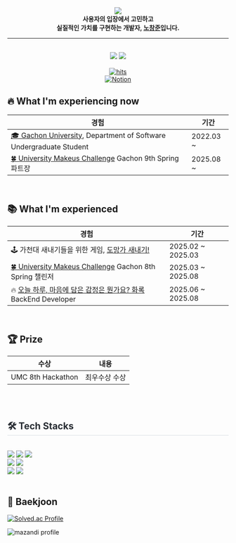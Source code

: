 <div align="center">
  <img src="https://capsule-render.vercel.app/api?type=waving&color=3d9de6&height=180&text=Noeul's%20GitHub&animation=fadeIn&fontColor=ffffff&fontSize=60" />
</div>

<div align="center">
  <b>사용자의 입장에서 고민하고<br>실질적인 가치를 구현하는 개발자, <u>노창준</u>입니다.</b>
</div>

<hr/>

<br/>

<div align="center">
  <!-- 📊 GitHub Stats -->
  <img src="https://github-readme-stats.vercel.app/api?username=geniusjun&bg_color=180,ffffff,00000000&title_color=000000&text_color=000000" />
  <img src="https://github-readme-stats.vercel.app/api/top-langs/?username=geniusjun&layout=compact&bg_color=180,ffffff,00000000&title_color=000000&text_color=000000" />
</div>

<br/>

<div align="center">
  <a href="https://myhits.vercel.app" target="_blank">
    <img src="https://myhits.vercel.app/api/hit/https%3A%2F%2Fgithub.com%2Fgeniusjun?color=blue&label=hits&size=small" alt="hits" />
  </a>
  <br>
  <a href="https://www.notion.so/196f3b5f600880bb8715f312a0b28261" target="_blank">
    <img src="https://img.shields.io/badge/Notion-000000?style=flat-square&logo=Notion&logoColor=white" alt="Notion"/>
  </a>
</div>


## 🔥 What I'm experiencing now 

<table>
  <thead>
    <tr>
      <th>경험</th>
      <th>기간</th>
    </tr>
  </thead>
  <tbody>
    <tr>
      <td>
        <a href="https://www.gachon.ac.kr/" target="_blank">🎓 Gachon University</a>, Department of Software Undergraduate Student
      </td>
      <td>2022.03 ~</td>
    </tr>
    <tr>
      <td>
        <a href="https://umc.makeus.in/" target="_blank">🍀 University Makeus Challenge</a> Gachon 9th Spring 파트장
      </td>
      <td>2025.08 ~</td>
    </tr>
  </tbody>
</table>

<br/>


## 📚 What I'm experienced

<table>
  <thead>
    <tr>
      <th>경험</th>
      <th>기간</th>
    </tr>
  </thead>
  <tbody>
    <tr>
      <td>
        🕹️ 가천대 새내기들을 위한 게임, <a href="https://play.google.com/store/apps/details?id=com.NouelStudio.RunFreshman&hl=ko" target="_blank">도망가 새내기!</a>
      </td>
      <td>2025.02 ~ 2025.03</td>
    </tr>
    <tr>
      <td>
        <a href="https://umc.makeus.in/" target="_blank">🍀 University Makeus Challenge</a> Gachon 8th Spring 챌린저
      </td>
      <td>2025.03 ~ 2025.08</td>
    </tr>
    <tr>
      <td>
        🔥 <a href="https://github.com/HwaRoak/HwaRoak_BE" target="_blank">오늘 하루, 마음에 담은 감정은 뭔가요? 화록</a> BackEnd Developer
      </td>
      <td>2025.06 ~ 2025.08</td>
    </tr>
  </tbody>
</table>


<br/>

## 🏆 Prize

<table>
  <thead>
    <tr>
      <th>수상</th>
      <th>내용</th>
    </tr>
  </thead>
  <tbody>
    <tr>
      <td>UMC 8th Hackathon</td>
      <td>최우수상 수상</td>
    </tr>
  </tbody>
</table>

<br/>


 
<br/>

</div>
<!-- 🛠️ Tech Stacks Section -->
<div style="text-align: left;">
    <h2 style="border-bottom: 1px solid #d8dee4; color: #282d33;"> 🛠️ Tech Stacks </h2> <br> 
    <div style="text-align: left;">
        <img src="https://img.shields.io/badge/Spring%20Boot-6DB33F?style=for-the-badge&logo=Spring%20Boot&logoColor=white">
        <img src="https://img.shields.io/badge/Spring-6DB33F?style=for-the-badge&logo=Spring&logoColor=white">
        <img src="https://img.shields.io/badge/MySQL-4479A1?style=for-the-badge&logo=MySQL&logoColor=white">
        <br/>
        <img src="https://img.shields.io/badge/Amazon%20AWS-232F3E?style=for-the-badge&logo=Amazon%20AWS&logoColor=white">
        <img src="https://img.shields.io/badge/Docker-2496ED?style=for-the-badge&logo=Docker&logoColor=white">
        <br/>
        <img src="https://img.shields.io/badge/Github-181717?style=for-the-badge&logo=Github&logoColor=white">
        <img src="https://img.shields.io/badge/Notion-000000?style=for-the-badge&logo=Notion&logoColor=white">
    </div>
</div>

<br/>

## 🏅 Baekjoon
<div align="left">
  
  [![Solved.ac Profile](https://mazassumnida.wtf/api/v2/generate_badge?boj=geniusjun4663)](https://solved.ac/profile/geniusjun4663)

  ![mazandi profile](https://mazandi.herokuapp.com/api?handle=geniusjun4663&theme=cold)

</div>
